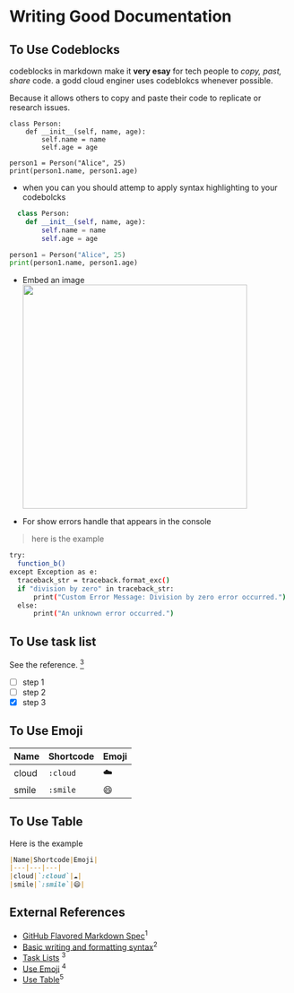 # Writing Good Documentation


## To Use Codeblocks

codeblocks in markdown make it **very esay** for tech people to *copy, past, share* code.
a godd cloud enginer uses codeblokcs whenever possible.

Because it allows others to copy and paste their code to replicate or research issues.

```
class Person:
    def __init__(self, name, age):
        self.name = name
        self.age = age

person1 = Person("Alice", 25)
print(person1.name, person1.age)
```

- when you can you should attemp to apply syntax highlighting to your codebolcks
```python
  class Person:
    def __init__(self, name, age):
        self.name = name
        self.age = age

person1 = Person("Alice", 25)
print(person1.name, person1.age)
```
- Embed an image
  <img width="400px" src="https://github.com/Quinxu/github-docs-example/assets/34762029/d36158a6-8c82-4dcf-905b-8c3ec2a42bac"/>
 
- For show errors handle that appears in the console
> here is the example
  ```bash
  try:
    function_b()
  except Exception as e:  
    traceback_str = traceback.format_exc()
    if "division by zero" in traceback_str:
        print("Custom Error Message: Division by zero error occurred.")
    else:
        print("An unknown error occurred.")
  ```
## To Use task list
See the reference. [<sup>3</sup>](#external-references)
- [ ] step 1
- [ ] step 2
- [x] step 3

## To Use Emoji

|Name|Shortcode|Emoji|
|---|---|---|
|cloud|`:cloud`|☁️|
|smile|`:smile`|😄|

## To Use Table
Here is the example
```md
|Name|Shortcode|Emoji|
|---|---|---|
|cloud|`:cloud`|☁️|
|smile|`:smile`|😄|
```

## External References
- [GitHub Flavored Markdown Spec](https://github.github.com/gfm/)<sup>1</sup>
- [Basic writing and formatting syntax](https://docs.github.com/en/get-started/writing-on-github/getting-started-with-writing-and-formatting-on-github/basic-writing-and-formatting-syntax)<sup>2</sup>
- [Task Lists](https://docs.github.com/en/get-started/writing-on-github/getting-started-with-writing-and-formatting-on-github/basic-writing-and-formatting-syntax#task-lists) <sup>3</sup>
- [Use Emoji](https://docs.github.com/en/get-started/writing-on-github/getting-started-with-writing-and-formatting-on-github/basic-writing-and-formatting-syntax#using-emoji) <sup>4</sup>
- [Use Table](https://github.github.com/gfm/#tables-extension-)<sup>5</sup>

